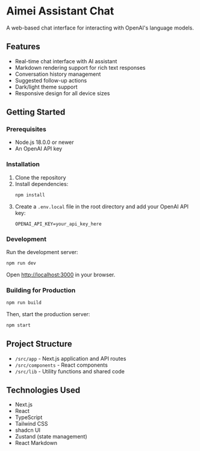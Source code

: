# Aimei Assistant Chat

A web-based chat interface for interacting with OpenAI's language models.

## Features

- Real-time chat interface with AI assistant
- Markdown rendering support for rich text responses
- Conversation history management
- Suggested follow-up actions
- Dark/light theme support
- Responsive design for all device sizes

## Getting Started

### Prerequisites

- Node.js 18.0.0 or newer
- An OpenAI API key

### Installation

1. Clone the repository
2. Install dependencies:
   ```bash
   npm install
   ```
3. Create a `.env.local` file in the root directory and add your OpenAI API key:
   ```
   OPENAI_API_KEY=your_api_key_here
   ```

### Development

Run the development server:

```bash
npm run dev
```

Open [http://localhost:3000](http://localhost:3000) in your browser.

### Building for Production

```bash
npm run build
```

Then, start the production server:

```bash
npm start
```

## Project Structure

- `/src/app` - Next.js application and API routes
- `/src/components` - React components
- `/src/lib` - Utility functions and shared code

## Technologies Used

- Next.js
- React
- TypeScript
- Tailwind CSS
- shadcn UI
- Zustand (state management)
- React Markdown
